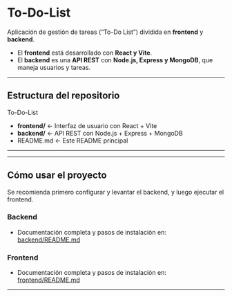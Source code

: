 # To-Do-List

Aplicación de gestión de tareas (“To-Do List”) dividida en **frontend** y **backend**.

- El **frontend** está desarrollado con **React y Vite**.  
- El **backend** es una **API REST** con **Node.js, Express y MongoDB**, que maneja usuarios y tareas.

---

##  Estructura del repositorio

To-Do-List
- **frontend/** ← Interfaz de usuario con React + Vite
- **backend/** ← API REST con Node.js + Express + MongoDB
- README.md ← Este README principal

---


---

## Cómo usar el proyecto

Se recomienda primero configurar y levantar el backend, y luego ejecutar el frontend.

### Backend

- Documentación completa y pasos de instalación en:  
  [backend/README.md](backend/README.md)

### Frontend

- Documentación completa y pasos de instalación en:  
  [frontend/README.md](frontend/README.md)

---

